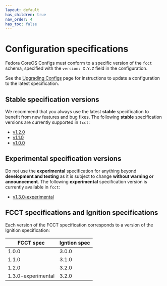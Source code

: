 ```yaml
---
layout: default
has_children: true
nav_order: 4
has_toc: false
---
```


# Configuration specifications

Fedora CoreOS Configs must conform to a specific version of the `fcct` schema,
specified with the `version: X.Y.Z` field in the configuration.

See the [Upgrading Configs](migrating-configs.md) page for instructions to
update a configuration to the latest specification.

## Stable specification versions

We recommend that you always use the latest **stable** specification to benefit
from new features and bug fixes. The following **stable** specification
versions are currently supported in `fcct`:

- [v1.2.0](configuration-v1_2.md)
- [v1.1.0](configuration-v1_1.md)
- [v1.0.0](configuration-v1_0.md)

## Experimental specification versions

Do not use the **experimental** specification for anything beyond **development
and testing** as it is subject to change **without warning or announcement**.
The following **experimental** specification version is currently available in
`fcct`:

- [v1.3.0-experimental](configuration-v1_3-exp.md)

## FCCT specifications and Ignition specifications

Each version of the FCCT specification corresponds to a version of the Ignition
specification:

| FCCT spec          | Igntion spec       |
|--------------------|--------------------|
| 1.0.0              | 3.0.0              |
| 1.1.0              | 3.1.0              |
| 1.2.0              | 3.2.0              |
| 1.3.0-experimental | 3.2.0              |
